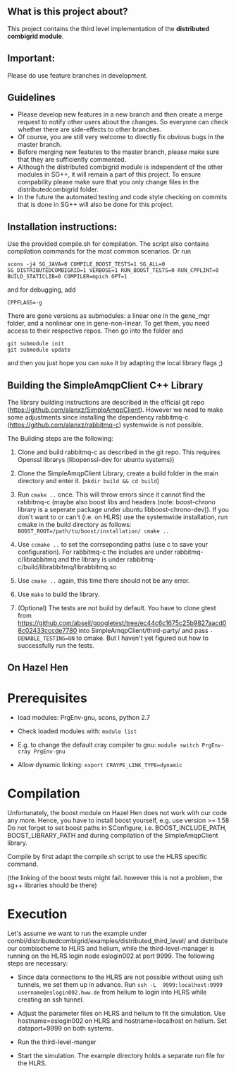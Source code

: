 What is this project about?
---------------------------
This project contains the third level implementation of the
__distributed combigrid module__. 

Important:
----------
Please do use feature branches in development.

Guidelines
---------
*  Please develop new features in a new branch and then create a merge request 
to notify other users about the changes. So everyone can check whether there are 
side-effects to other branches.
* Of course, you are still very welcome to directly fix obvious bugs in the 
master branch.
* Before merging new features to the master branch, please make sure that they
are sufficiently commented. 
* Although the distributed combigrid module is independent of the other modules
in SG++, it will remain a part of this project. To ensure compability please
make sure that you only change files in the distributedcombigrid folder. 
* In the future the automated testing and code style checking on commits that is 
done in SG++ will also be done for this project.

Installation instructions:
--------------------------
Use the provided compile.sh for compilation. The script also contains compilation
commands for the most common scenarios.
Or run
```
scons -j4 SG_JAVA=0 COMPILE_BOOST_TESTS=1 SG_ALL=0 SG_DISTRIBUTEDCOMBIGRID=1 VERBOSE=1 RUN_BOOST_TESTS=0 RUN_CPPLINT=0 BUILD_STATICLIB=0 COMPILER=mpich OPT=1
``` 
and for debugging, add
```
CPPFLAGS=-g
``` 

There are gene versions as submodules: a linear one in the gene_mgr folder, and 
a nonlinear one in gene-non-linear. To get them, you need access to their 
respective repos. Then go into the folder and

```
git submodule init
git submodule update
```
and then you just hope you can `make` it by adapting the local library flags ;)


Building the SimpleAmqpClient C++ Library
-----------------------------------------

The library building instructions are described in the official git repo
(https://github.com/alanxz/SimpleAmqpClient). However we need to make some
adjustments since installing the dependency rabbitmq-c
(https://github.com/alanxz/rabbitmq-c) systemwide is not possible.

The Building steps are the following:

1. Clone and build rabbitmq-c as described in the git repo. This requires
   Openssl librarys (libopenssl-dev for ubuntu systems))
2. Clone the SimpleAmqpClient Library, create a build folder in the main
   directory and enter it. (`mkdir build && cd build`)
4. Run `cmake ..` once. This will throw errors since it cannot find the
   rabbitmq-c (maybe also boost libs and headers (note: boost-chrono library is
   a seperate package under ubuntu libboost-chrono-dev)). If you don't want to
   or can't (i.e. on HLRS) use the systemwide installation, run cmake in the
   build directory as follows:
   `BOOST_ROOT=/path/to/boost/installation/ cmake ..`
3. Use `ccmake ..` to set the corrseponding paths
   (use c to save your configuration). For rabbitmq-c the includes are under
   rabbitmq-c/librabbitmq and the library is under
   rabbitmq-c/build/librabbitmq/librabbitmq.so
4. Use `cmake ..` again, this time there should not be any error.
5. Use `make` to build the library.

4. (Optional) The tests are not build by default. You have to clone gtest from
   https://github.com/abseil/googletest/tree/ec44c6c1675c25b9827aacd08c02433cccde7780
   into SimpleAmqpClient/third-party/ and pass `-DENABLE_TESTING=ON` to cmake.
   But I haven't yet figured out how to successfully run the tests.

On Hazel Hen
------------

# Prerequisites

* load modules: PrgEnv-gnu, scons, python 2.7

* Check loaded modules with:
  `module list`

* E.g. to change the default cray compiler to gnu:
  `module switch PrgEnv-cray PrgEnv-gnu`

* Allow dynamic linking:
  `export CRAYPE_LINK_TYPE=dynamic`

# Compilation

Unfortunately, the boost module on Hazel Hen does not work with our code any more.
Hence, you have to install boost yourself, e.g. use version >= 1.58
Do not forget to set boost paths in SConfigure, i.e. BOOST_INCLUDE_PATH, 
BOOST_LIBRARY_PATH and during compilation of the SimpleAmqpClient library.

Compile by first adapt the compile.sh script to use the HLRS specific command.

(the linking of the boost tests might fail. however this is not a problem, the
sg++ libraries should be there)

# Execution

Let's assume we want to run the example under
combi/distributedcombigrid/examples/distributed_third_level/ and distribute our
combischeme to HLRS and helium, while the third-level-manager is running on the
HLRS login node eslogin002 at port 9999. The following steps are necessary:

* Since data connections to the HLRS are not possible without using ssh tunnels,
  we set them up in advance. Run
  `ssh -L  9999:localhost:9999 username@eslogin002.hww.de` from helium to login
  into HLRS while creating an ssh tunnel.

* Adjust the parameter files on HLRS and helium to fit the simulation.
  Use hostname=eslogin002 on HLRS and hostname=localhost on helium. Set
  dataport=9999 on both systems.

* Run the third-level-manger

* Start the simulation. The example directory holds a separate run file for the HLRS. 

